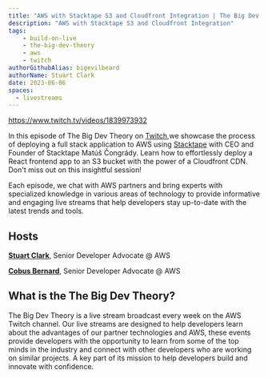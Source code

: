 ```yaml
---
title: "AWS with Stacktape S3 and Cloudfront Integration | The Big Dev Theory | S2 | Ep.5 | Show Notes"
description: "AWS with Stacktape S3 and Cloudfront Integration"
tags:
    - build-on-live
    - the-big-dev-theory
    - aws
    - twitch
authorGithubAlias: bigevilbeard
authorName: Stuart Clark
date: 2023-06-06
spaces:
  - livestreams
---
```


https://www.twitch.tv/videos/1839973932

In this episode of The Big Dev Theory on [Twitch](https://www.twitch.tv/videos/1839973932),we showcase the process of deploying a full stack application to AWS using [Stacktape](https://www.stacktape.com/) with CEO and Founder of Stacktape Matúš Čongrády. Learn how to effortlessly deploy a React frontend app to an S3 bucket with the power of a Cloudfront CDN. Don't miss out on this insightful session!


Each episode, we chat with AWS partners and bring experts with specialized knowledge in various areas of technology to provide informative and engaging live streams that help developers stay up-to-date with the latest trends and tools.

## Hosts

[**Stuart Clark**](https://twitter.com/bigevilbeard), Senior Developer Advocate @ AWS

[**Cobus Bernard**](https://twitter.com/cobusbernard), Senior Developer Advocate @ AWS

## What is the The Big Dev Theory?

 The Big Dev Theory is a live stream broadcast every week on the AWS Twitch channel. Our live streams are designed to help developers learn about the advantages of our partner technologies and AWS, these events provide developers with the opportunity to learn from some of the top minds in the industry and connect with other developers who are working on similar projects. A key part of its mission to help developers build and innovate with confidence.